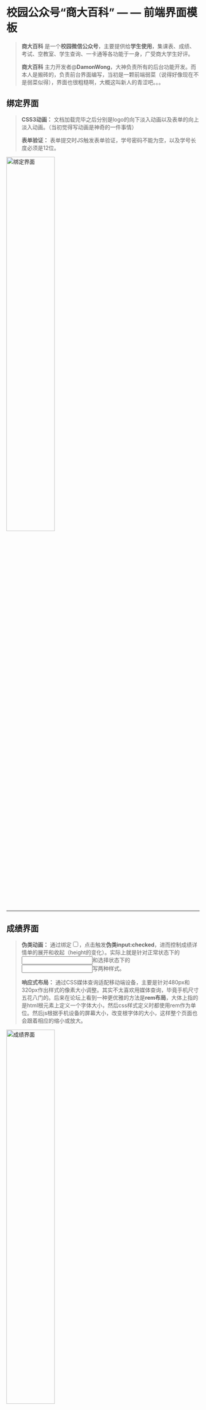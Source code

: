 
校园公众号“商大百科” — — 前端界面模板
===

> **商大百科** 是一个**校园微信公众号**，主要提供给**学生使用**，集课表、成绩、考试、空教室、学生查询、一卡通等各功能于一身，广受商大学生好评。
>
> **商大百科** 主力开发者@**DamonWong**，大神负责所有的后台功能开发。而本人是搬砖的，负责前台界面编写，当初是一颗前端弱菜（说得好像现在不是弱菜似得），界面也很粗糙啊，大概这叫新人的青涩吧。。。
>

## 绑定界面

> **CSS3动画：** 文档加载完毕之后分别是logo的向下淡入动画以及表单的向上淡入动画。（当初觉得写动画是神奇的一件事情）
>
> **表单验证：** 表单提交时JS触发表单验证，学号密码不能为空，以及学号长度必须是12位。
>

<img src="百科绑定界面/images/demo.png" alt="绑定界面" width="50%">

---

## 成绩界面

> **伪类动画：** 通过<label>绑定<input type="checkbox" />，点击<label>触发**伪类input:checked**，进而控制成绩详情单的展开和收起（height的变化）。实际上就是针对正常状态下的<input>和选择状态下的<input>写两种样式。
>
> **响应式布局：** 通过CSS媒体查询适配移动端设备，主要是针对480px和320px作出样式的像素大小调整。其实不太喜欢用媒体查询，毕竟手机尺寸五花八门的。后来在论坛上看到一种更优雅的方法是**rem布局**，大体上指的是html根元素上定义一个字体大小，然后css样式定义时都使用rem作为单位。然后js根据手机设备的屏幕大小，改变根字体的大小，这样整个页面也会跟着相应的缩小或放大。
>

<img src="百科成绩界面/images/demo2.png" alt="成绩界面" width="50%">

<img src="百科成绩界面/images/demo1.png" alt="成绩界面" width="50%">

---

## 课表界面

> **原生JS和CSS绘制时钟：** 操控原生JS绘制的一个时钟，功能上是比较鸡肋的，但主要是为了美观，以及装一下逼而已
>

<img src="百科课表/images/demo1.png" alt="课表界面" width="50%">

---

## 个人资料卡界面

> **CSS布局：** 一个个人资料卡的静态界面。用来实战CSS布局的，用绝对定位实现两列布局等。
>
> **伪元素：** 这是我第一次使用了伪元素的界面。发现伪元素是个好东西，可以减少对<div>的依赖，主要是用::after配合绝对定位，实现一个小图标的展示。
>

<img src="百科个人资料卡/images/demo.png" alt="个人资料卡界面" width="50%">

---

## 商大老乡会

> **AJAX交互：** 一个比较鸡肋的功能 — — 找同校老乡。主要是通过表单数据提交，然后AJAX传参数给后端，执行数据库的查询。后端返回数据，然后前端遍历每个数据，直接操作DOM生成元素节点和文本节点，形成一个信息列表呈现给学生。
>

<img src="百科-老乡会/images/demo2.png" alt="老乡会界面" width="50%">

<img src="百科-老乡会/images/demo1.png" alt="老乡会界面" width="50%">

---
